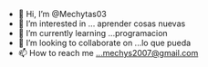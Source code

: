 - 👋 Hi, I’m @Mechytas03
- 👀 I’m interested in ... aprender cosas nuevas 
- 🌱 I’m currently learning ...programacion 
- 💞️ I’m looking to collaborate on ...lo que pueda
- 📫 How to reach me ...mechys2007@gmail.com


<!---
Mechytas03/Mechytas03 is a ✨ special ✨ repository because its `README.md` (this file) appears on your GitHub profile.
You can click the Preview link to take a look at your changes.
--->
